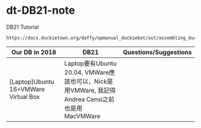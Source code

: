 # dt-DB21-note

DB21 Tutorial

```
https://docs.duckietown.org/daffy/opmanual_duckiebot/out/assembling_duckiebot_db21.html
```

| Our DB in 2018          | DB21        | Questions/Suggestions      |
| ----------------------- | ----------- | -------------------------- |
| [Laptop]Ubuntu 16+VMWare Virtual Box | Laptop要有Ubuntu 20.04, VMWare應該也可以，Nick是用VMWare, 我記得Andrea Censi之前也是用MacVMWare | | 


